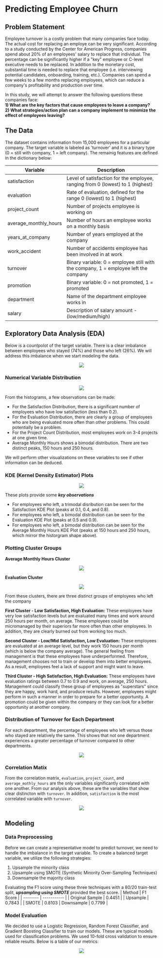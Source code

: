 # Predicting Employee Churn

## Problem Statement
Employee turnover is a costly problem that many companies face today.  The actual cost for replacing an employe can be very significant.  According to a study conducted by the Center for American Progress, companies spend about 20% of an employees' salary to replace that individual.  The percentage can be significantly higher if a "key" employee or C-level executive needs to be replaced.  In addition to the monetary cost, substantial time is needed to replace that employee (i.e. interviewing potential candidates, onboarding, training, etc.).  Companies can spend a few weeks to a few months replacing employees, which can reduce a company's profitability and production over time.  

In this study, we will attempt to answer the following questions these companies face: <br>
**1) What are the key factors that cause employees to leave a company?** <br>
**2) What strategies/action plan can a company implement to minimize the effect of employees leaving?**

## The Data
The dataset contains information from 15,000 employees for a particular company.  The target variable is labeled as 'turnover' and it is a binary type (0 = still with company, 1 = left company).  The remainig features are defined in the dictionary below:

| Variable | Description |
| -------- | ----------- |
| satisfaction | Level of satisfaction for the employee, ranging from 0 (lowest) to 1 (highest) |
| evaluation | Rate of evaluation, defined for the range 0 (lowest) to 1 (highest) |
| project_count | Number of projects employee is working on |
| average_monthly_hours | Number of hours an employee works on a monthly basis |
| years_at_company| Number of years employed at the company |
| work_accident | Number of accidents employee has been involved in at work |
| turnover | Binary variable: 0 = employee still with the company, 1 = employee left the company |
| promotion | Binary variable: 0 = not promoted, 1 = promoted |
| department | Name of the department employee works in |
| salary | Description of salary amount - (low/medium/high) | 

## Exploratory Data Analysis (EDA)
Below is a countpolot of the target variable.  There is a clear imbalance between employees who stayed (74%) and those who left (26%).  We will address this imbalance when we start modeling the data.

<p align = "center">
<img src = "https://user-images.githubusercontent.com/60159655/89428538-57663580-d6f1-11ea-80f6-4421d64051fb.png" />
</p>

### Numerical Variable Distribution
<p align = "center">
<img src = "https://user-images.githubusercontent.com/60159655/89429158-102c7480-d6f2-11ea-96f9-ace32e94b6bb.png" />
</p>

From the histograms, a few observations can be made:
- For the Satisfaction Distribution, there is a significant number of employees who have low satisfaction (less than 0.2).
- For the Evaluation Distribution, there are clearly a group of employees who are being evaluated more often than other problems.  This could potentially be a problem.
- For the Project Count Distribution, most employees work on 3-4 projects at one given time.
- Average Monthly Hours shows a bimodal distribution.  There are two distinct peaks, 150 hours and 250 hours. 

We will perform other visualizations on these variables to see if other information can be deduced.

### KDE (Kernel Density Estimator) Plots
<p align = "center">
<img src = "https://user-images.githubusercontent.com/60159655/89431711-1f60f180-d6f5-11ea-9e0e-da8b1dd52c72.png" />
</p>

These plots provide some **_key observations_**
- For employees who left, a trimodal disribution can be seen for the Satisfaction KDE Plot (peaks at 0.1, 0.4, and 0.8).
- For employees who left, a bimodal distribution can be seen for the Evaluation KDE Plot (peaks at 0.5 and 0.9).
- For employees who left, a bimodal distribution can be seen for the Average Monthly Hours KDE Plot (peaks at 150 hours and 250 hours, which mirror the historgram shape above).

### Plotting Cluster Groups

**Average Monthly Hours Cluster**
<p align = "center">
<img src = "https://user-images.githubusercontent.com/60159655/89436808-98634780-d6fb-11ea-9cb1-86a3bde752b7.png" />
</p>

**Evaluation Cluster**
<p align = "center">
<img src = "https://user-images.githubusercontent.com/60159655/89436879-b0d36200-d6fb-11ea-911f-4bd47e607182.png" />
</p>

From these clusters, there are three distinct groups of employees who left the company

**First Cluster - Low Satisfaction, High Evaluation:** These employees have very low satisfaction levels but are evaluated many times and work around 250 hours per month, on average.  These employees could be micromanaged by their superiors far more often than other employees.  In addition, they are clearly burned out from working too much.

**Second Cluster - Low/Mid Satisfaction, Low Evaluation:** These employees are evaluated at an average level, but they work 150 hours per month (which is below the company average).  The general feeling from management is that these employees have underperformed.  Therefore, management chooses not to train or develop them into better employees.  As a result, employees feel a lack of support and might want to leave.

**Third Cluster - High Satisfaction, High Evaluation:** These employees have evaluation ratings between 0.7 to 0.9 and work, on average, 250 hours.  Management could classify these group of employees as "superstars" since they are happy, work hard, and produce results.  However, employees might perform in such a manner in order to prepare for a better opportunity.  A promotion could be given within the company or they can look for a better opportunity at another company.

### Distribution of Turnover for Each Department
For each department, the percentage of employees who left versus those who stayed are relatively the same.  This shows that not one department experiences a greater percentage of turnover compared to other departments.

<p align = "center">
<img src = "https://user-images.githubusercontent.com/60159655/89440825-1544f000-d701-11ea-88d8-89eaa21d2825.png" />
</p>

### Correlation Matix
From the correlation matrix, `evaluation`, `project_count`, and `average_mothly_hours` are the only variables significantly correlated with one another.  From our analysis above, these are the variables that show clear distincton with `turnover`.  In addition, `satisfaction` is the most correlated variable with `turnover`.  

<p align = "center">
<img src = "https://user-images.githubusercontent.com/60159655/89443925-d5ccd280-d705-11ea-9268-a3d4a9ec63a7.png" />
</p>

## Modeling

### Data Preprocessing
Before we can create a representative model to predict turnover, we need to handle the imbalance in the target variable.  To create a balanced target variable, we utilize the following strategies:

1. Upsample the minority class
2. Upsample using SMOTE (Synthetic Minority Over-Sampling Techniques)
3. Downsample the majority class

Evaluating the F1 score using these three techniques with a 80/20 train-test split, **_upsampling using SMOTE_** provided the best score.
| Method | F1 Score |
| -------- | ----------- |
| Original Sample | 0.4451 |
| Upsample | 0.7843 |
| SMOTE | 0.8103
| Downsample | 0.7799 | 


### Model Evaluation
We decided to use a Logistic Regression, Random Forest Classifier, and Gradient Boosting Classifier to train our models.  These are typical models used for classification problems.  We used 10-fold cross validation to ensure reliable results.  Below is a table of our metrics:
<p align = "center">
<img src = "https://user-images.githubusercontent.com/60159655/89477068-257cbf80-d741-11ea-9857-0564b4fc81e4.png" />
</p>
